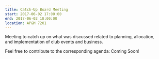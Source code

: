 ```yaml
---
title: Catch-Up Board Meeting
start: 2017-06-02 17:00:00
end: 2017-06-02 18:00:00
location: AP&M 7201
---
```


Meeting to catch up on what was discussed related to planning, allocation,  
and implementation of club events and business.

Feel free to contribute to the corresponding agenda: Coming Soon!
